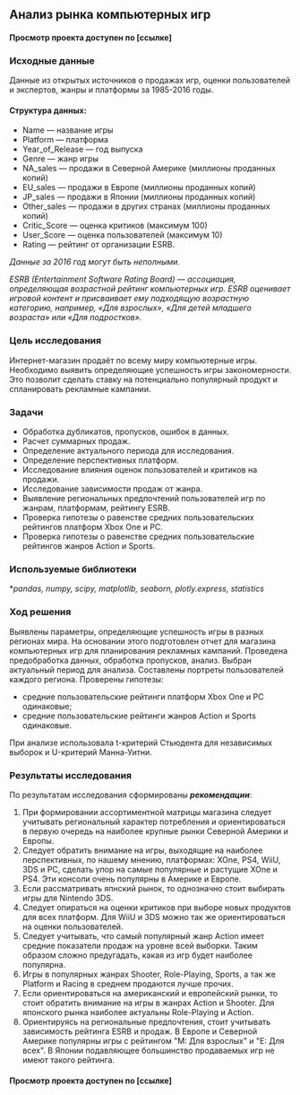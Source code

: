 ## Анализ рынка компьютерных игр
#### Просмотр проекта доступен по [ссылке]
### Исходные данные
Данные из открытых источников о продажах игр, оценки пользователей и экспертов, жанры и платформы за 1985-2016 годы.

#### Структура данных:
* Name — название игры
* Platform — платформа
* Year_of_Release — год выпуска
* Genre — жанр игры
* NA_sales — продажи в Северной Америке (миллионы проданных копий)
* EU_sales — продажи в Европе (миллионы проданных копий)
* JP_sales — продажи в Японии (миллионы проданных копий)
* Other_sales — продажи в других странах (миллионы проданных копий)
* Critic_Score — оценка критиков (максимум 100)
* User_Score — оценка пользователей (максимум 10)
* Rating — рейтинг от организации ESRB.

*Данные за 2016 год могут быть неполными.*

*ESRB (Entertainment Software Rating Board) — ассоциация, определяющая возрастной рейтинг компьютерных игр. ESRB оценивает игровой контент и присваивает ему подходящую возрастную категорию, например, «Для взрослых», «Для детей младшего возраста» или «Для подростков».*

### Цель исследования

Интернет-магазин продаёт по всему миру компьютерные игры.  Необходимо выявить определяющие успешность игры закономерности. Это позволит сделать ставку на потенциально популярный продукт и спланировать рекламные кампании.

### Задачи
- Обработка дубликатов, пропусков, ошибок в данных.
- Расчет суммарных продаж.
- Определение актуального периода для исследования.
- Определение перспективных платформ.
- Исследование влияния оценок пользователей и критиков на продажи.
- Исследование зависимости продаж от жанра.
- Выявление региональных предпочтений пользователей игр по жанрам, платформам, рейтингу ESRB.
- Проверка гипотезы о равенстве средних пользовательских рейтингов платформ Xbox One и PC.
- Проверка гипотезы о равенстве средних пользовательские рейтингов жанров Action и Sports.

### Используемые библиотеки
**pandas, numpy, scipy, matplotlib, seaborn, plotly.express, statistics*

### Ход решения

Выявлены параметры, определяющие успешность игры в разных регионах мира. На основании этого подготовлен отчет для магазина компьютерных игр для планирования рекламных кампаний. Проведена предобработка данных, обработка пропусков, анализ. Выбран актуальный период для анализа. Составлены портреты пользователей каждого региона. Проверены гипотезы: 
* средние пользовательские рейтинги платформ Xbox One и PC одинаковые;
* средние пользовательские рейтинги жанров Action и Sports одинаковые.

При анализе использовала t-критерий Стьюдента для независимых выборок и U-критерий Манна-Уитни.

### Результаты исследования
По результатам исследования сформированы ***рекомендации***:
1. При формировании ассортиментной матрицы магазина следует учитывать региональный характер потребления и ориентироваться в первую очередь на наиболее крупные рынки Северной Америки и Европы.
2. Следует обратить внимание на игры, выходящие на наиболее перспективных, по нашему мнению, платформах: XOne, PS4, WiiU, 3DS и PC, сделать упор на самые популярные и растущие XOne и PS4. Эти консоли очень популярны в Америке и Европе.
3. Если рассматривать япнский рынок, то однозначно стоит выбирать игры для Nintendo 3DS.
3. Следует опираться на оценки критиков при выборе новых продуктов для всех платформ. Для WiiU и 3DS можно так же ориентироваться на оценки пользователей.
4. Следует учитывать, что самый популярный жанр Action имеет средние показатели продаж на уровне всей выборки. Таким образом сложно предугадать, какая из игр будет наиболее популярна.
5. Игры в популярных жанрах Shooter, Role-Playing, Sports, а так же Platform и Racing в среднем продаются лучше прочих.
6. Если ориентироваться на американский и европейский рынки, то стоит обратить внимание на игры в жанрах Action и Shooter. Для японского рынка наиболее актуальны Role-Playing и Action.
7. Ориентируясь на региональные предпочтения, стоит учитывать зависимость рейтинга ESRB и продаж. В Европе и Северной Америке популярны игры с рейтингом "M: Для взрослых" и "E: Для всех". В Японии подавляющее большинство продаваемых игр не имеют такого рейтинга.

#### Просмотр проекта доступен по [ссылке]